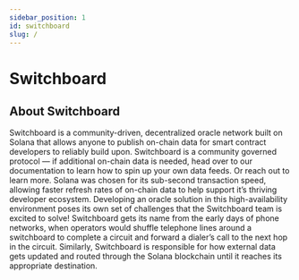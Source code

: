 ```yaml
---
sidebar_position: 1
id: switchboard
slug: /
---
```


# Switchboard

## About Switchboard

Switchboard is a community-driven, decentralized oracle network built on Solana that allows anyone to publish on-chain data for smart contract developers to reliably build upon. Switchboard is a community governed protocol — if additional on-chain data is needed, head over to our documentation to learn how to spin up your own data feeds. Or reach out to learn more.
Solana was chosen for its sub-second transaction speed, allowing faster refresh rates of on-chain data to help support it’s thriving developer ecosystem. Developing an oracle solution in this high-availability environment poses its own set of challenges that the Switchboard team is excited to solve!
Switchboard gets its name from the early days of phone networks, when operators would shuffle telephone lines around a switchboard to complete a circuit and forward a dialer’s call to the next hop in the circuit. Similarly, Switchboard is responsible for how external data gets updated and routed through the Solana blockchain until it reaches its appropriate destination.
